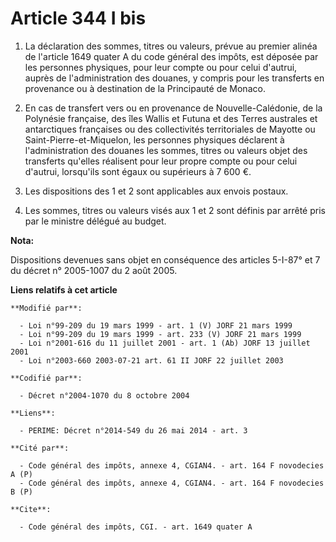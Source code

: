 # Article 344 I bis

1. La déclaration des sommes, titres ou valeurs, prévue au premier alinéa de l'article 1649 quater A du code général des
impôts, est déposée par les personnes physiques, pour leur compte ou pour celui d'autrui, auprès de l'administration des
douanes, y compris pour les transferts en provenance ou à destination de la Principauté de Monaco. 

2. En cas de transfert vers ou en provenance de Nouvelle-Calédonie, de la Polynésie française, des îles Wallis et Futuna et
des Terres australes et antarctiques françaises ou des collectivités territoriales de Mayotte ou Saint-Pierre-et-Miquelon,
les personnes physiques déclarent à l'administration des douanes les sommes, titres ou valeurs objet des transferts qu'elles
réalisent pour leur propre compte ou pour celui d'autrui, lorsqu'ils sont égaux ou supérieurs à 7 600 €. 

3. Les dispositions des 1 et 2 sont applicables aux envois postaux. 

4. Les sommes, titres ou valeurs visés aux 1 et 2 sont définis par arrêté pris par le ministre délégué au budget.

**Nota:**

Dispositions devenues sans objet en conséquence des articles 5-I-87° et 7 du décret n° 2005-1007 du 2 août 2005.

**Liens relatifs à cet article**

	**Modifié par**:

	  - Loi n°99-209 du 19 mars 1999 - art. 1 (V) JORF 21 mars 1999
	  - Loi n°99-209 du 19 mars 1999 - art. 233 (V) JORF 21 mars 1999
	  - Loi n°2001-616 du 11 juillet 2001 - art. 1 (Ab) JORF 13 juillet 2001
	  - Loi n°2003-660 2003-07-21 art. 61 II JORF 22 juillet 2003

	**Codifié par**:

	  - Décret n°2004-1070 du 8 octobre 2004

	**Liens**:

	  - PERIME: Décret n°2014-549 du 26 mai 2014 - art. 3

	**Cité par**:

	  - Code général des impôts, annexe 4, CGIAN4. - art. 164 F novodecies A (P)
	  - Code général des impôts, annexe 4, CGIAN4. - art. 164 F novodecies B (P)

	**Cite**:

	  - Code général des impôts, CGI. - art. 1649 quater A
